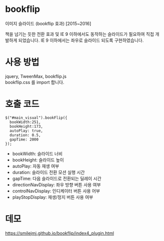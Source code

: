 # bookflip
이미지 슬라이드 (bookflip 효과) [2015~2016]

책을 넘기는 듯한 전환 효과 및 IE 9 이하에서도 동작하는 슬라이드가 필요하여 직접 개발하게 되었습니다.
IE 9 이하에서는 좌우로 슬라이드 되도록 구현하였습니다.

# 사용 방법
jquery, TweenMax, bookflip.js  
bookflip.css 를 import 합니다.

# 호출 코드
```
$("#main_visual").bookFlip({
  bookWidth:251,
  bookHeight:173,
  autoPlay: true,					
  duration: 0.5,					
  gapTime: 2000		
});
```
- bookWidth: 슬라이드 너비
- bookHeight: 슬라이드 높이
- autoPlay: 자동 재생 여부
- duration: 슬라이드 전환 모션 실행 시간
- gapTime: 다음 슬라이드로 전환되는 딜레이 시간
- directionNavDisplay: 좌우 방향 버튼 사용 여부
- controlNavDisplay: 인디케이터 버튼 사용 어부
- playStopDisplay: 재생/정지 버튼 사용 여부

# 데모
https://smilejmj.github.io/bookflip/index4_plugin.html
